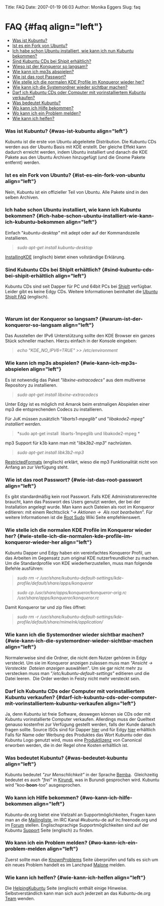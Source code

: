 Title: FAQ
Date: 2007-01-19 06:03
Author: Monika Eggers
Slug: faq

FAQ {#faq align="left"}
===


<div align="left">


-   [Was ist Kubuntu?](#wasistkubuntu)
-   [Ist es ein Fork von Ubuntu?](#fork)
-   [Ich habe schon Ubuntu installiert, wie kann ich nun Kubuntu
    bekommen?](#vonubuntu)
-   [Sind Kubuntu CDs bei Shipit erhältlich?](#shipit)
-   [Wieso ist der Konqueror so langsam?](#ipv6)
-   [Wie kann ich mp3s abspielen?](#mp3s)
-   [Wie ist das root Passwort?](#root)
-   [Wie stelle ich die normalen KDE Profile im Konqueror wieder
    her?](#konqueror)
-   [Wie kann ich die Systemordner wieder sichtbar machen?](#rootordner)
-   [Darf ich Kubuntu CDs oder Computer mit vorinstalliertem Kubuntu
    verkaufen?](#verkauf)
-   [Was bedeutet Kubuntu?](#kubuntubedeutung)
-   [Wo kann ich Hilfe bekommen?](#hilfebekommen)
-   [Wo kann ich ein Problem melden?](#problem)
-   [Wie kann ich helfen?](#hilfe)




</div>


###  Was ist Kubuntu? {#was-ist-kubuntu align="left"}


<div align="left">

Kubuntu ist die erste von Ubuntu abgeleitete Distribution. Die Kubuntu
CDs werden aus der Ubuntu Basis mit KDE erstellt. Der gleiche Effekt
kann dadurch erreicht werden, indem Ubuntu installiert und danach die
KDE Pakete aus den Ubuntu Archiven hinzugefügt (und die Gnome Pakete
entfernt) werden.

</div>


###  Ist es ein Fork von Ubuntu? {#ist-es-ein-fork-von-ubuntu align="left"}


<div align="left">

Nein, Kubuntu ist ein offizieller Teil von Ubuntu. Alle Pakete sind in
den selben Archiven.

</div>


###  Ich habe schon Ubuntu installiert, wie kann ich Kubuntu bekommen? {#ich-habe-schon-ubuntu-installiert-wie-kann-ich-kubuntu-bekommen align="left"}


<div align="left">

</div>


Einfach "*kubuntu-desktop"* mit adept oder auf der Kommandozeile
installieren. 


<div align="left">


> *sudo apt-get install kubuntu-desktop*




</div>


[InstallingKDE](http://wiki.kubuntu.org/InstallingKDE "InstallingKDE")
(englisch) bietet einen vollständige Erklärung.


<div align="left">

</div>


###  Sind Kubuntu CDs bei ShipIt erhältlich? {#sind-kubuntu-cds-bei-shipit-erhältlich align="left"}


<div align="left">

</div>


Kubuntu CDs sind seit Dapper für PC und 64bit PCs bei
[ShipIt](https://shipit.kubuntu.org "ShipIt") verfügbar. Leider gibt es
keine Edgy CDs. Weitere Informationen beinhaltet die [Ubuntu ShipIt
FAQ](http://www.ubuntu.com/support/faq#head-7eef2db63e0a75424cdd663ee6f7b8eedcf19607 "Ubuntu ShipIt FAQ")
(englisch).


<div align="left">

</div>


 


<div align="left">

</div>


### Warum ist der Konqueror so langsam? {#warum-ist-der-konqueror-so-langsam align="left"}


<div align="left">

</div>


Das Ausstellen der IPv6 Unterstützung sollte den KDE Browser ein ganzes
Stück schneller machen. Hierzu einfach in der Konsole eingeben:


<div align="left">


> 
> *echo "KDE\_NO\_IPV6=TRUE" &gt;&gt; /etc/environment*
>
> 
> 





</div>


###  Wie kann ich mp3s abspielen? {#wie-kann-ich-mp3s-abspielen align="left"}


<div align="left">

</div>


Es ist notwendig das Paket *"libxine-extracodecs"* aus dem multiverse
Repository zu installieren.


<div align="left">


> *sudo apt-get install libxine-extracodecs*


Unter Edgy ist es möglich mit Amarok beim erstmaligen Abspielen einer
mp3 die entsprechenden Codecs zu installieren. 

</div>


Für JuK müssen zusätzlich "*libarts1-mpeglib"* und "*libakode2-mpeg"
installiert werden*.


<div align="left">


> *sudo apt-get install  libarts-1mpeglib und libakode2-mpeg *
> 
> 




</div>


mp3 Support für k3b kann man mit "*libk3b2-mp3*" nachrüsten.


<div align="left">


> *sudo apt-get install libk3b2-mp3*
> 
> 




</div>


[RestrictedFormats](http://wiki.kubuntu.org/RestrictedFormats "RestrictedFormats")
(englisch) erklärt, wieso die mp3 Funktionalität nicht von Anfang an zur
Verfügung steht.


<div align="left">

</div>


###  Wie ist das root Passwort? {#wie-ist-das-root-passwort align="left"}


<div align="left">

Es gibt standardmäßig kein root Passwort. Falls KDE
Administratorenrechte braucht, kann das Passwort des Users genutzt
werden, der bei der Installation angelegt wurde. Man kann auch Dateien
als root im Konqueror editieren: mit einem Rechtsclick *"-&gt; Aktionen
-&gt;  Als root bearbeiten*". Für weitere Informationen ist die [Root
Sudo](http://www.ubuntulinux.org/wiki/RootSudo "Root Sudo") Wiki Seite
empfehlenswert.

</div>


###  Wie stelle ich die normalen KDE Profile im Konqueror wieder her? {#wie-stelle-ich-die-normalen-kde-profile-im-konqueror-wieder-her align="left"}


<div align="left">

</div>


Kubuntu Dapper und Edgy haben ein vereinfachtes Konqueror Profil, um das
Arbeiten im Gegensatz zum original KDE nutzerfreundlicher zu machen. Um
die Standardprofile von KDE wiederherzustellen, muss man folgende
Befehle ausführen:


<div align="left">


> *sudo rm -r
> /usr/share/kubuntu-default-settings/kde-profile/default/share/apps/konqueror*
>  
> 
> 


> *sudo cp /usr/share/apps/konqueror/konqueror-orig.rc
> /usr/share/apps/konqueror/konqueror.rc*




</div>


Damit Konqueror tar und zip files öffnet:<em>  

</em>


<div align="left">


> *sudo rm -r
> /usr/share/kubuntu-default-settings/kde-profile/default/share/mimelnk/application/*




</div>


###  Wie kann ich die Systemordner wieder sichtbar machen? {#wie-kann-ich-die-systemordner-wieder-sichtbar-machen align="left"}


<div align="left">

Normalerweise sind die Ordner, die nicht dem Nutzer gehören in Edgy
versteckt. Um sie im Konqueror anzeigen zulassen muss man *"Ansicht
-&gt; Versteckte  Dateien anzeigen* auswählen". Um sie gar nicht mehr zu
verstecken muss man *"/etc/kubuntu-default-settings"* editieren und die
Datei leeren.  Die Order werden in Feisty nicht mehr versteckt sein. 

</div>


###  Darf ich Kubuntu CDs oder Computer mit vorinstalliertem Kubuntu verkaufen? {#darf-ich-kubuntu-cds-oder-computer-mit-vorinstalliertem-kubuntu-verkaufen align="left"}


<div align="left">

Ja, denn Kubuntu ist freie Software, deswegen können sie CDs oder mit
Kubuntu vorinstallierte Computer verkaufen. Allerdings muss der
Quelltext genauso kostenfrei zur Verfügung gestellt werden, falls der
Kunde danach fragen sollte. Source ISOs sind für Dapper
[hier](http://cdimage.ubuntu.com/kubuntu/releases/dapper/release/source/ "Dapper Source")
und für Edgy
[hier](http://cdimage.ubuntu.com/kubuntu/releases/edgy/release/source/ "Edgy Source")
erhältlich  Falls für Name oder Werbung des Produktes das Wort Kubuntu
oder das Kubuntu Logo genutzt wird, muss eine
[Produktlizenz](http://www.ubuntu.com/ubuntu/TrademarkPolicy/ "Produktlizenz")
von Canonical erworben werden, die in der Regel ohne Kosten erhältlich
ist.



</div>


###  Was bedeutet Kubuntu? {#was-bedeutet-kubuntu align="left"}


<div align="left">

Kubuntu bedeutet *"zur Menschlichkeit"* in der Sprache
[Bemba](http://de.wikipedia.org/wiki/Bemba_(Sprache) "Bemba"). 
Gleichzeitig bedeutet es auch *"frei"* in
[Kirundi](http://de.wikipedia.org/wiki/Kirundi "Kirundi"), was in
Burundi gesprochen wird. Kubuntu wird "koo-**boon**-too" ausgesprochen.



</div>


###  Wo kann ich Hilfe bekommen? {#wo-kann-ich-hilfe-bekommen align="left"}


<div align="left">

Kubuntu-de.org bietet eine Vielzahl an Supportmöglichkeiten, Fragen kann
man an die
[Mailingliste](https://lists.ubuntu.com/mailman/listinfo/kubuntu-de "Mailingliste"),
im IRC Kanal \#kubuntu-de auf irc.freenode.org und im
[Forum](/forum "Forum") stellen. Englischsprachige Supportmöglichkeiten
sind auf der Kubuntu [Support](http://kubuntu.org/support.php "Support")
Seite (englisch) zu finden.



</div>


###  Wo kann ich ein Problem melden? {#wo-kann-ich-ein-problem-melden align="left"}


<div align="left">

Zuerst sollte man die
[KnownProblems](https://wiki.kubuntu.org/KubuntuDapperKnownProblems "KnownProblems")
Seite überprüfen und falls es sich um ein neues Problem handelt es im
Lanchpad [Malone](http://launchpad.net/malone "Malone") melden.



</div>


###  Wie kann ich helfen? {#wie-kann-ich-helfen align="left"}


<div align="left">

Die
[HelpingKubuntu](https://wiki.kubuntu.org/HelpingKubuntu "Helping Kubuntu")
Seite (englisch) enthält einige Hinweise. Selbstverständlich kann man
sich auch jederzeit an das Kubuntu-de.org
[Team](/portal/contact "Kontakt") wenden.

</div>




